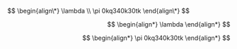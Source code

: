 <p style="text-align: left;">
$$
\begin{align\*}
\lambda \\
\pi 0kq340k30tk
\end{align\*}
$$
</p>

<p align="right">
  $$
\begin{align*}
\lambda
\end{align*}
$$
</p>

<p align="right">
  $$
\begin{align*}
\pi 0kq340k30tk
\end{align*}
$$
</p>
